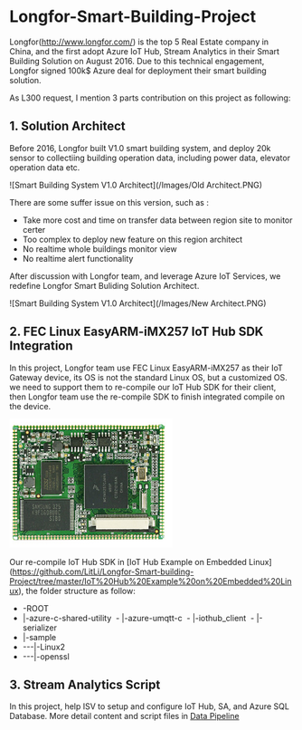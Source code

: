 # Longfor-Smart-Building-Project

Longfor(http://www.longfor.com/)
is the top 5 Real Estate company in China, and the first adopt Azure IoT Hub,
Stream Analytics in their Smart Building Solution on August 2016. Due to this technical
engagement, Longfor signed 100k$ Azure deal for deployment their smart building
solution. 

As L300 request, I mention 3 parts contribution on this project as following:
## 1. Solution Architect

Before 2016, Longfor built V1.0 smart building system, and deploy 20k sensor to collectiing building operation data, including power data, elevator operation data etc.

![Smart Building System V1.0 Architect](/Images/Old Architect.PNG)

There are some suffer issue on this version, such as :
- Take more cost and time on transfer data between region site to monitor certer
- Too complex to deploy new feature on this region architect
- No realtime whole buildings monitor view
- No realtime alert functionality

After discussion with Longfor team, and leverage Azure IoT Services, we redefine Longfor Smart Buliding Solution Architect. 

![Smart Building System V1.0 Architect](/Images/New Architect.PNG)

## 2. FEC Linux EasyARM-iMX257 IoT Hub SDK Integration

In this project, Longfor team use FEC Linux EasyARM-iMX257 as their IoT Gateway device, its OS is not the standard Linux OS, but a customized OS. we need to support them to re-compile our IoT Hub SDK for their client, then Longfor team use the re-compile SDK to finish integrated compile on the device. 

![FEC Linux EasyARM-iMX257](/Images/EasyARMiMX257.png)

Our re-compile IoT Hub SDK in [IoT Hub Example on Embedded Linux] (https://github.com/LitLi/Longfor-Smart-building-Project/tree/master/IoT%20Hub%20Example%20on%20Embedded%20Linux), the folder structure as follow:
  - -ROOT
  - |-azure-c-shared-utility
  - |-azure-umqtt-c
  - |-iothub_client
  - |-serializer
  - |-sample
  -  ---|-Linux2
  -  ---|-openssl
## 3. Stream Analytics Script

In this project, help ISV to setup and configure IoT
Hub, SA, and Azure SQL Database. More detail content and script files in [Data
Pipeline](https://github.com/LitLi/SmartVendingMachine-Project/tree/master/Data%20Pineline)

